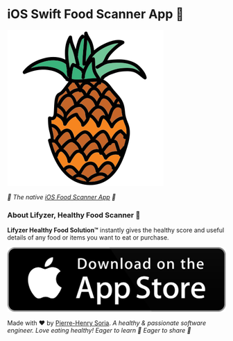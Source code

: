 # iOS Swift Food Scanner App 🍍

![Healthy Food, Healthy Pineapple](extras/assets/pineapple-healthy-food.svg)

*🍎 The native [iOS Food Scanner App](https://apps.apple.com/app/longer-life-lifyzer-food-scan/id1466196809) 🥕*


### About Lifyzer, Healthy Food Scanner 🍳

**Lifyzer Healthy Food Solution™** instantly gives the healthy score and useful details of any food or items you want to eat or purchase.

[![Get Lifyzer, Healthy Food on the Apple App Store](extras/assets/app-store-badge.svg)](https://apps.apple.com/app/longer-life-lifyzer-food-scan/id1466196809 "Get iOS Lifyzer on App Store")


Made with ❤️ by [Pierre-Henry Soria](https://pierrehenry.be). *A healthy &amp; passionate software engineer. Love eating healthy! Eager to learn 🍏 Eager to share 🍅*
